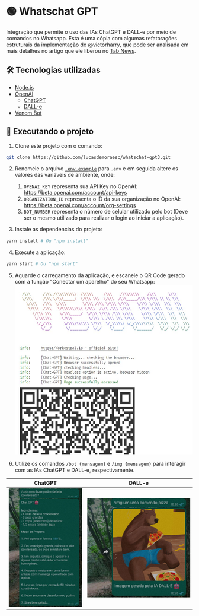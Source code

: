 # 🟢 Whatschat GPT

Integração que permite o uso das IAs ChatGPT e DALL-e por meio de comandos no Whatsapp. Esta é uma cópia com algumas refatorações estruturais da implementação do [@victorharry](https://github.com/victorharry), que pode ser analisada em mais detalhes no artigo que ele liberou no [Tab News](https://www.tabnews.com.br/victorharry/guia-completo-de-como-integrar-o-chat-gpt-com-whatsapp).

## 🛠️ Tecnologias utilizadas

- [Node.js](https://nodejs.org/)
- [OpenAI](https://beta.openai.com/)
  - [ChatGPT](http://chat.openai.com/)
  - [DALL-e](https://openai.com/dall-e-2/)
- [Venom Bot](https://orkestral.io/)

## 🚀 Executando o projeto

1. Clone este projeto com o comando:
```bash
git clone https://github.com/lucasdemoraesc/whatschat-gpt3.git
```

2. Renomeie o arquivo [`.env.example`](./.env.example) para `.env` e em seguida altere os valores das variáveis de ambiente, onde:
   1. `OPENAI_KEY` representa sua API Key no OpenAI: https://beta.openai.com/account/api-keys
   2. `ORGANIZATION_ID` representa o ID da sua organização no OpenAI: https://beta.openai.com/account/org-settings
   3. `BOT_NUMBER` representa o número de celular utilizado pelo bot (Deve ser o mesmo utilizado para realizar o login ao iniciar a aplicação).

3. Instale as dependencias do projeto:
```bash
yarn install # Ou "npm install"
```

4. Execute a aplicação:
```bash
yarn start # Ou "npm start"
```

5. Aguarde o carregamento da aplicação, e escaneie o QR Code gerado com a função "Conectar um aparelho" do seu Whatsapp:
![Exemplo da aplicação em execução](./src/assets/qr-code.jpg)

6. Utilize os comandos `/bot {mensagem}` e `/img {mensagem}` para interagir com as IAs ChatGPT e DALL-e, respectivamente.

|               ChatGPT               |              DALL-e               |
| :---------------------------------: | :-------------------------------: |
| ![](./src/assets/chatgpt-demo.jpeg) | ![](./src/assets/dalle-demo.jpeg) |
